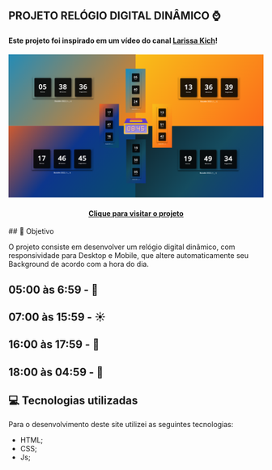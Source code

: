 ## PROJETO RELÓGIO DIGITAL DINÂMICO ⌚

#### Este projeto foi inspirado em um vídeo do canal [Larissa Kich](https://www.youtube.com/channel/UCo-gJ8RnTn5akHqHvO55DVA)!

![Resultado do projeto (Desktop)](/assets/imgs/Projeto%20Resultado.png)


<h4 align="center"><a href=http://relogio-digital-cyan.vercel.app/>Clique para visitar o projeto</a></h4>
## 🎯 Objetivo

O projeto consiste em desenvolver um relógio digital dinâmico, com responsividade para Desktop e Mobile, que altere automaticamente seu Background de acordo com a hora do dia.

## 05:00 às 6:59 - 🌄
## 07:00 às 15:59 - ☀️
## 16:00 às 17:59 - 🌇
## 18:00 às 04:59 - 🌙


## 💻 Tecnologias utilizadas

Para o desenvolvimento deste site utilizei as seguintes tecnologias:

- HTML;
- CSS;
- Js;
